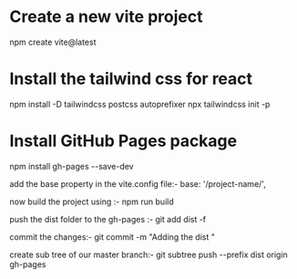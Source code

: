 # Create a new vite project

npm create vite@latest

# Install the tailwind css for react

npm install -D tailwindcss postcss autoprefixer
npx tailwindcss init -p

# Install GitHub Pages package

npm install gh-pages --save-dev

<!-- add homepage to package.json
"homepage": "https://git-username.github.io/repo-name",

add scripts to package.json
"predeploy": "npm run build",
"deploy": "gh-pages -d build",
-->

add the base property in the vite.config file:-
base: '/project-name/',

now build the project using :- npm run build

push the dist folder to the gh-pages :-
git add dist -f

commit the changes:-
git commit -m "Adding the dist "

create sub tree of our master branch:-
git subtree push --prefix dist origin gh-pages
